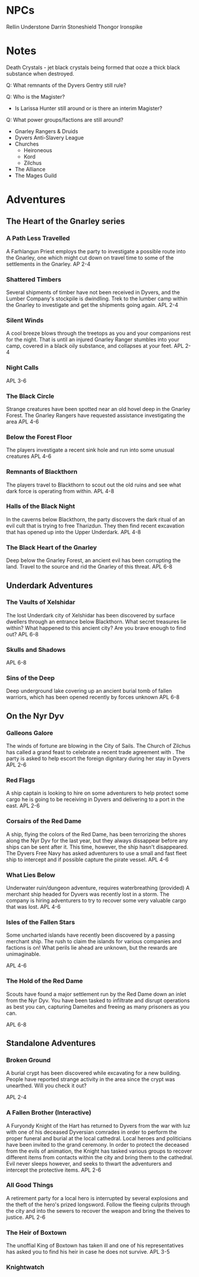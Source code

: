 # NPCs
Rellin Understone
Darrin Stoneshield
Thongor Ironspike

# Notes
Death Crystals - jet black crystals being formed that ooze a thick black substance when destroyed.

Q: What remnants of the Dyvers Gentry still rule?

Q: Who is the Magister?

- Is Larissa Hunter still around or is there an interim Magister?

Q: What power groups/factions are still around?

* Gnarley Rangers & Druids
* Dyvers Anti-Slavery League
* Churches
  * Heironeous
  * Kord
  * Zilchus
* The Alliance
* The Mages Guild


# Adventures

## The Heart of the Gnarley series

### A Path Less Travelled
A Farhlangun Priest employs the party to investigate a possible route into the Gnarley, one which might cut down on travel time to some of the settlements in the Gnarley.
AP 2-4

### Shattered Timbers
Several shipments of timber have not been received in Dyvers, and the Lumber Company's stockpile is dwindling. Trek to the lumber camp within the Gnarley to investigate and get the shipments going again.
APL 2-4 

### Silent Winds
A cool breeze blows through the treetops as you and your companions rest for the night. That is until an injured Gnarley Ranger stumbles into your camp, covered in a black oily substance, and collapses at your feet.
APL 2-4

### Night Calls

APL 3-6

### The Black Circle
Strange creatures have been spotted near an old hovel deep in the Gnarley Forest. The Gnarley Rangers have requested assistance investigating the area 
APL 4-6

### Below the Forest Floor
The players investigate a recent sink hole and run into some unusual creatures
APL 4-6

### Remnants of Blackthorn
The players travel to Blackthorn to scout out the old ruins and see what dark force is operating from within.
APL 4-8

### Halls of the Black Night
In the caverns below Blackthorn, the party discovers the dark ritual of an evil cult that is trying to free Tharizdun. They then find recent excavation that has opened up into the Upper Underdark.
APL 4-8

### The Black Heart of the Gnarley 
Deep below the Gnarley Forest, an ancient evil has been corrupting the land. Travel to the source and rid the Gnarley of this threat.
APL 6-8

## Underdark Adventures

### The Vaults of Xelshidar
The lost Underdark city of Xelshidar has been discovered by surface dwellers through an entrance below Blackthorn. What secret treasures lie within? What happened to this ancient city? Are you brave enough to find out?
APL 6-8

### Skulls and Shadows

APL 6-8

### Sins of the Deep
Deep underground lake covering up an ancient burial tomb of fallen warriors, which has been opened recently by forces unknown
APL 6-8


## On the Nyr Dyv

### Galleons Galore
The winds of fortune are blowing in the City of Sails. The Church of Zilchus has called a grand feast to celebrate a recent trade agreement with . The party is asked to help escort the foreign dignitary during her stay in Dyvers
APL 2-6

### Red Flags
A ship captain is looking to hire on some adventurers to help protect some cargo he is going to be receiving in Dyvers and delivering to a port in the east.
APL 2-6

### Corsairs of the Red Dame
A ship, flying the colors of the Red Dame, has been terrorizing the shores along the Nyr Dyv for the last year, but they always dissappear before any ships can be sent after it.
This time, however, the ship hasn't disappeared. The Dyvers Free Navy has asked adventurers to use a small and fast fleet ship to intercept and if possible capture the pirate vessel.
APL 4-6

### What Lies Below
Underwater ruin/dungeon adventure, requires waterbreathing (provided)
A merchant ship headed for Dyvers was recently lost in a storm. The company is hiring adventurers to try to recover some very valuable cargo that was lost.
APL 4-6

### Isles of the Fallen Stars
Some uncharted islands have recently been discovered by a passing merchant ship. The rush to claim the islands for various companies and factions is on! What perils lie ahead are unknown, but the rewards are unimaginable.

APL 4-6

### The Hold of the Red Dame
Scouts have found a major settlement run by the Red Dame down an inlet from the Nyr Dyv. You have been tasked to infiltrate and disrupt operations as best you can, capturing Dameites and freeing as many prisoners as you can.

APL 6-8

### 

## Standalone Adventures

### Broken Ground
A burial crypt has been discovered while excavating for a new building. People have reported strange activity in the area since the crypt was unearthed. Will you check it out?

APL 2-4

### A Fallen Brother (Interactive)
A Furyondy Knight of the Hart has returned to Dyvers from the war with Iuz with one of his deceased Dyversian comrades in order to perform the proper funeral and burial at the local cathedral. Local heroes and politicians have been invited to the grand ceremony. In order to protect the deceased from the evils of animation, the Knight has tasked various groups to recover different items from contacts within the city and bring them to the cathedral. Evil never sleeps however, and seeks to thwart the adventurers and intercept the protective items.
APL 2-6

### All Good Things
A retirement party for a local hero is interrupted by several explosions and the theft of the hero's prized longsword. Follow the fleeing culprits through the city and into the sewers to recover the weapon and bring the theives to justice.
APL 2-6

### The Heir of Boxtown
The unoffial King of Boxtown has taken ill and one of his representatives has asked you to find his heir in case he does not survive.
APL 3-5

### Knightwatch

### 